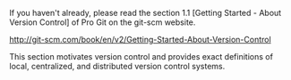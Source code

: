 If you haven't already, please read the section 1.1 [Getting Started - About Version Control] of Pro Git on the git-scm website.

http://git-scm.com/book/en/v2/Getting-Started-About-Version-Control 

This section motivates version control and provides exact definitions of local, centralized, and distributed version control systems.
